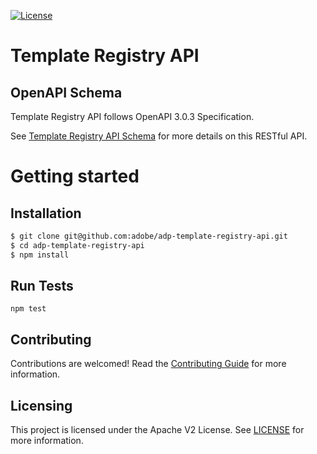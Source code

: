 <!--
Copyright 2024 Adobe. All rights reserved.
This file is licensed to you under the Apache License, Version 2.0 (the "License");
you may not use this file except in compliance with the License. You may obtain a copy
of the License at http://www.apache.org/licenses/LICENSE-2.0

Unless required by applicable law or agreed to in writing, software distributed under
the License is distributed on an "AS IS" BASIS, WITHOUT WARRANTIES OR REPRESENTATIONS
OF ANY KIND, either express or implied. See the License for the specific language
governing permissions and limitations under the License.
-->

[![License](https://img.shields.io/badge/License-Apache%202.0-blue.svg)](https://opensource.org/licenses/Apache-2.0) 

# Template Registry API

## OpenAPI Schema
Template Registry API follows OpenAPI 3.0.3 Specification.

See [Template Registry API Schema](https://opensource.adobe.com/adp-template-registry-api/) for more details on this RESTful API.

# Getting started

## Installation

```bash
$ git clone git@github.com:adobe/adp-template-registry-api.git
$ cd adp-template-registry-api
$ npm install
```

## Run Tests

`npm test`

## Contributing

Contributions are welcomed! Read the [Contributing Guide](CONTRIBUTING.md) for more information.

## Licensing

This project is licensed under the Apache V2 License. See [LICENSE](LICENSE) for more information.
